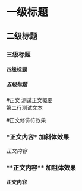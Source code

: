# 一级标题
## 二级标题
### 三级标题
#### 四级标题
##### 五级标题

#正文
测试正文概要<br>
第二行测试文本

#正文修饰符效果
### \*正文内容\* 加斜体效果
*正文内容*

### \*\*正文内容\*\* 加粗体效果
**正文内容**
